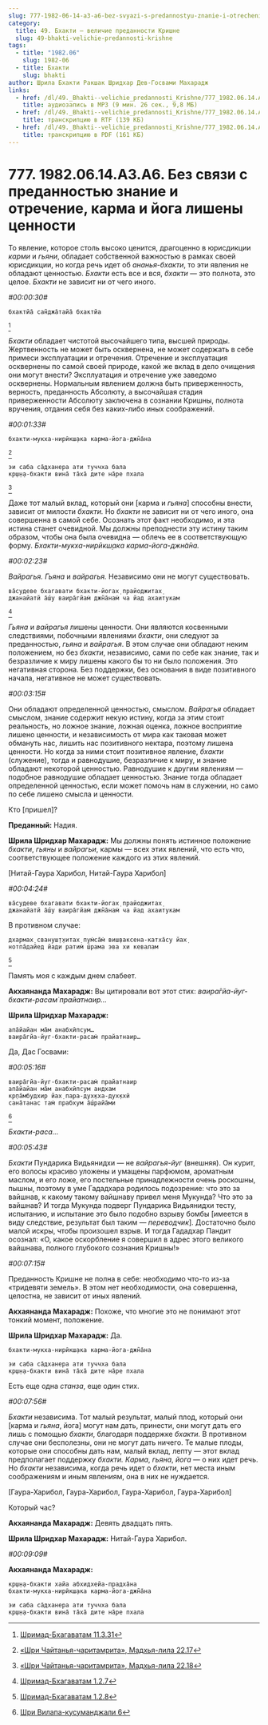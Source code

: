 ```yaml
---
slug: 777-1982-06-14-a3-a6-bez-svyazi-s-predannostyu-znanie-i-otrechenie-karma-i-joga-lisheny-tsennosti
category:
  title: 49. Бхакти — величие преданности Кришне
  slug: 49-bhakti-velichie-predannosti-krishne
tags:
  - title: "1982.06"
    slug: 1982-06
  - title: Бхакти
    slug: bhakti
author: Шрила Бхакти Ракшак Шридхар Дев-Госвами Махарадж
links:
  - href: /dl/49._Bhakti--velichie_predannosti_Krishne/777_1982.06.14.A3.A6_SridharMj_Bez_svjazi_s_predannostju_znanie_i_otrechenie_karma_i_joga_lisheny_cennosti.mp3
    title: аудиозапись в MP3 (9 мин. 26 сек., 9,8 МБ)
  - href: /dl/49._Bhakti--velichie_predannosti_Krishne/777_1982.06.14.A3.A6_SridharMj_Bez_svjazi_s_predannostju_znanie_i_otrechenie_karma_i_joga_lisheny_cennosti.rtf
    title: транскрипцию в RTF (139 КБ)
  - href: /dl/49._Bhakti--velichie_predannosti_Krishne/777_1982.06.14.A3.A6_SridharMj_Bez_svjazi_s_predannostju_znanie_i_otrechenie_karma_i_joga_lisheny_cennosti.pdf
    title: транскрипцию в PDF (161 КБ)
---
```


# 777. 1982.06.14.A3.A6. Без связи с преданностью знание и отречение, карма и йога лишены ценности

То явление, которое столь высоко ценится, драгоценно в юрисдикции *карми* и *гьяни*, обладает собственной важностью в рамках своей юрисдикции, но когда речь идет об *ананья-бхакти*, то эти явления не обладают ценностью. *Бхакти* есть все и вся, *бхакти* — это полнота, это целое. *Бхакти* не зависит ни от чего иного.

*#00:00:30#*

    бхактйа̄ сан̃джа̄тайа̄ бхактйа
[^_ftn1]

*Бхакти* обладает чистотой высочайшего типа, высшей природы. Жертвенность не может быть осквернена, не может содержать в себе примеси эксплуатации и отречения. Отречение и эксплуатация осквернены по самой своей природе, какой же вклад в дело очищения они могут внести? Эксплуатация и отречение уже заведомо осквернены. Нормальным явлением должна быть приверженность, верность, преданность Абсолюту, а высочайшая стадия приверженности Абсолюту заключена в сознании Кришны, полнота вручения, отдания себя без каких-либо иных соображений.

*#00:01:33#*

    бхакти-мукха-нирӣкш̣ака карма-йога-джн̃а̄на
[^_ftn2]

    эи саба са̄дханера ати туччха бала
    кр̣ш̣н̣а-бхакти вина̄ та̄ха̄ дите на̄ре пхала
[^_ftn3]

Даже тот малый вклад, который они [карма и *гьяна*] способны внести, зависит от милости *бхакти.* Но *бхакти* не зависит ни от чего иного, она совершенна в самой себе. Осознать этот факт необходимо, и эта истина станет очевидной. Мы должны преподнести эту истину таким образом, чтобы она была очевидна — облечь ее в соответствующую форму. *Бхакти-мукха-нирӣкш̣ака карма-йога-джн̃а̄на.*

*#00:02:23#*

*Вайрагья. Гьяна* и *вайрагья.* Независимо они не могут существовать.

    ва̄судеве бхагавати бхакти-йогах̣ прайоджитах̣
    джанайатй а̄ш́у ваира̄гйам̇ джн̃а̄нам̇ ча йад ахаитукам
[^_ftn4]

*Гьяна* и *вайрагья* лишены ценности. Они являются косвенными следствиями, побочными явлениями *бхакти*, они следуют за преданностью, *гьяна* и *вайрагья*. В этом случае они обладают неким положением, но без *бхакти*, независимо, сами по себе как знание, так и безразличие к миру лишены какого бы то ни было положения. Это негативная сторона. Без поддержки, без основания в виде позитивного начала, негативное не может существовать.

*#00:03:15#*

Они обладают определенной ценностью, смыслом. *Вайрагья* обладает смыслом, знание содержит некую истину, когда за этим стоит реальность, но ложное знание, ложная оценка, ложное восприятие лишено ценности, и независимость от мира как таковая может обмануть нас, лишить нас позитивного нектара, поэтому лишена ценности. Но когда за ними стоит позитивное явление, *бхакти* (служение), тогда и равнодушие, безразличие к миру, и знание обладают некоторой ценностью. Равнодушие к другим явлениям — подобное равнодушие обладает ценностью. Знание тогда обладает определенной ценностью, если может помочь нам в служении, но само по себе лишено смысла и ценности.

Кто [пришел]?

**Преданный:** Надия.

**Шрила Шридхар Махарадж:** Мы должны понять истинное положение *бхакти*, *гьяны* и *вайрагьи*, кармы — всех этих явлений, что есть что, соответствующее положение каждого из этих явлений.

[Нитай-Гаура Харибол, Нитай-Гаура Харибол]

*#00:04:24#*

    ва̄судеве бхагавати бхакти-йогах̣ прайоджитах̣
    джанайатй а̄ш́у ваира̄гйам̇ джн̃а̄нам̇ ча йад ахаитукам

В противном случае:

    дхармах̣ свануш̣т̣хитах̣ пум̇са̄м̇ виш̣ваксена-катха̄су йах̣
    нотпа̄дайед йади ратим̇ ш́рама эва хи кевалам
[^_ftn5]

Память моя с каждым днем слабеет.

**Акхаянанда Махарадж:** Вы цитировали вот этот стих: *ваира̄гйа-йуг-бхакти-расам̇ прайатнаир…*

**Шрила Шридхар Махарадж:**

    апа̄йайан ма̄м анабхӣпсум…
    ваира̄гйа-йуг-бхакти-расам̇ прайатнаир…

Да, Дас Госвами:

*#00:05:16#*

    ваира̄гйа-йуг-бхакти-расам̇ прайатнаир
    апа̄йайан ма̄м анабхӣпсум андхам
    кр̣па̄мбудхир йах̣ пара-дух̣кха-дух̣кхӣ
    сана̄танас там̇ прабхум а̄ш́райа̄ми
[^_ftn6]

*Бхакти-раса…*

*#00:05:43#*

*Бхакти* Пундарика Видьянидхи — не *вайрагья-йуг* (внешняя). Он курит, его волосы красиво уложены и умащены парфюмом, ароматным маслом, и его ложе, его постельные принадлежности очень роскошны, пышны, поэтому в уме Гададхара родилось подозрение: что это за вайшнав, к какому такому вайшнаву привел меня Мукунда? Что это за вайшнав? И тогда Мукунда подверг Пундарика Видьянидхи тесту, испытанию, и испытание это было подобно взрыву бомбы [имеется в виду следствие, результат был таким — *переводчик*]. Достаточно было малой искры, чтобы произошел взрыв. И тогда Гададхар Пандит осознал: «О, какое оскорбление я совершил в адрес этого великого вайшнава, полного глубокого сознания Кришны!»

*#00:07:15#*

Преданность Кришне не полна в себе: необходимо что-то из-за «тридевяти земель». В этом нет необходимости, она совершенна, целостна, не зависит от иных явлений.

**Акхаянанда Махарадж:** Похоже, что многие это не понимают этот тонкий момент, положение.

**Шрила Шридхар Махарадж:** Да.

    бхакти-мукха-нирӣкш̣ака карма-йога-джн̃а̄на

    эи саба са̄дханера ати туччха бала
    кр̣ш̣н̣а-бхакти вина̄ та̄ха̄ дите на̄ре пхала

Есть еще одна *станза*, еще один стих.

*#00:07:56#*

*Бхакти* независима. Тот малый результат, малый плод, который они [карма и *гьяна*, йога] могут нам дать, принести, они могут дать его лишь с помощью *бхакти*, благодаря поддержке *бхакти.* В противном случае они бесполезны, они не могут дать ничего. Те малые плоды, которые они способны дать нам, малый вклад, лепту — этот вклад предполагает поддержку *бхакти. Карма*, *гьяна*, *йога* — о них идет речь. Но *бхакти* независима, когда речь идет о *бхакти*, нет места иным соображениям и иным явлениям, она в них не нуждается.

[Гаура-Харибол, Гаура-Харибол, Гаура-Харибол, Гаура-Харибол]

Который час?

**Акхаянанда Махарадж:** Девять двадцать пять.

**Шрила Шридхар Махарадж:** Нитай-Гаура Харибол.

*#00:09:09#*

**Акхаянанда Махарадж:**

    кр̣ш̣н̣а-бхакти хайа абхидхейа-прадха̄на
    бхакти-мукха-нирӣкш̣ака карма-йога-джн̃а̄на

    эи саба са̄дханера ати туччха бала
    кр̣ш̣н̣а-бхакти вина̄ та̄ха̄ дите на̄ре пхала



[^_ftn1]: [Шримад-Бхагаватам 11.3.31](../notes/shrimad-bhagavatam/shrimad-bhagavatam-11-3-31.md)

[^_ftn2]: [«Шри Чайтанья-чаритамрита», Мадхья-лила 22.17](../notes/shri-chajtanya-charitamrita-madhya-lila/shri-chajtanya-charitamrita-madhya-lila-22-17.md)

[^_ftn3]: [«Шри Чайтанья-чаритамрита», Мадхья-лила 22.18](../notes/shri-chajtanya-charitamrita-madhya-lila/shri-chajtanya-charitamrita-madhya-lila-22-18.md)

[^_ftn4]: [Шримад-Бхагаватам 1.2.7](../notes/shrimad-bhagavatam/shrimad-bhagavatam-1-2-7.md)

[^_ftn5]: [Шримад-Бхагаватам 1.2.8](../notes/shrimad-bhagavatam/shrimad-bhagavatam-1-2-8.md)

[^_ftn6]: [Шри Вилапа-кусуманджали 6](../notes/shri-vilapa-kusumandzhali/shri-vilapa-kusumandzhali-6.md)
